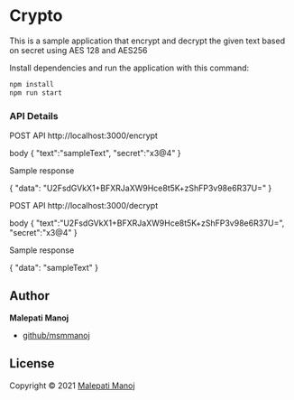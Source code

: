 # Crypto

This is a sample application that encrypt and decrypt the given text based on secret using AES 128 and AES256

Install dependencies and run the application with this command:

```bash
npm install
npm run start
```
### API Details

POST API
http://localhost:3000/encrypt

body
{
"text":"sampleText",
"secret":"x3@4"
}

Sample response

{
"data": "U2FsdGVkX1+BFXRJaXW9Hce8t5K+zShFP3v98e6R37U="
}


POST API
http://localhost:3000/decrypt

body
{
"text":"U2FsdGVkX1+BFXRJaXW9Hce8t5K+zShFP3v98e6R37U=",
"secret":"x3@4"
}

Sample response

{
"data": "sampleText"
}


## Author

**Malepati Manoj**
* [github/msmmanoj](https://github.com/msmmanoj)

## License
Copyright © 2021 [Malepati Manoj](https://github.com/msmmanoj)
